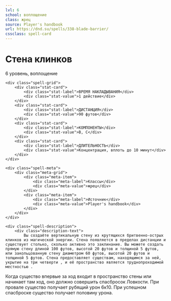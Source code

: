 ```yaml
---
lvl: 6
school: воплощение
class: жрец
source: Player's handbook
url: https://dnd.su/spells/338-blade-barrier/
cssclass: spell-card
---
```


<div class="spell-container">
    <div class="spell-header">
        <h1 class="spell-name">Стена клинков</h1>
        <div class="spell-level">6 уровень, воплощение</div>
    </div>
    
    <div class="spell-grid">
        <div class="stat-card">
            <div class="stat-label">ВРЕМЯ НАКЛАДЫВАНИЯ</div>
            <div class="stat-value">1 действие</div>
        </div>
        <div class="stat-card">
            <div class="stat-label">ДИСТАНЦИЯ</div>
            <div class="stat-value">90 футов</div>
        </div>
        <div class="stat-card">
            <div class="stat-label">КОМПОНЕНТЫ</div>
            <div class="stat-value">В, С</div>
        </div>
        <div class="stat-card">
            <div class="stat-label">ДЛИТЕЛЬНОСТЬ</div>
            <div class="stat-value">Концентрация, вплоть до 10 минут</div>
        </div>
    </div>
    
    <div class="spell-meta">
        <div class="meta-grid">
            <div class="meta-item">
                <div class="meta-label">Классы</div>
                <div class="meta-value">жрец</div>
            </div>
            <div class="meta-item">
                <div class="meta-label">Источник</div>
                <div class="meta-value">Player's handbook</div>
            </div>
        </div>
    </div>
    
    <div class="spell-description">
        <div class="description-text">
            Вы создаёте вертикальную стену из крутящихся бритвенно-острых клинков из магической энергии. Стена появляется в пределах дистанции и существует столько, сколько активно это заклинание. Вы можете создать прямую стену длиной 100 футов, высотой 20 футов и толщиной 5 футов, или закольцованную стену диаметром 60 футов, высотой 20 футов и толщиной 5 футов. Стена предоставляет существам, находящимся за ней, укрытие на три четверти , и её пространство является труднопроходимой местностью .
Когда существо впервые за ход входит в пространство стены или начинает там ход, оно должно совершить спасбросок Ловкости. При провале существо получает рубящий урон 6к10. При успешном спасброске существо получает половину урона.
        </div>
    </div>
</div>